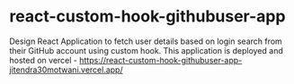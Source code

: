 # react-custom-hook-githubuser-app
Design React Application to fetch user details based on login search from their GitHub account using custom hook.
This application is deployed and hosted on vercel - https://react-custom-hook-githubuser-app-jitendra30motwani.vercel.app/
 
